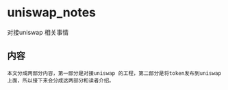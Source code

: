# uniswap_notes
对接uniswap 相关事情

## 内容

    本文分成两部分内容，第一部分是对接uniswap 的工程，第二部分是将token发布到uniswap上面，所以接下来会分成这两部分和读者介绍。
